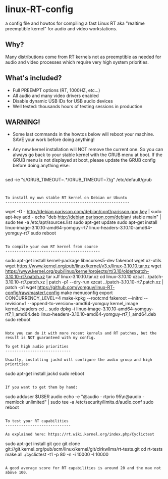 linux-RT-config
===============

a config file and howtos for compiling a fast Linux RT aka "realtime preemptible kernel" for audio and video workstations.

Why?
----

Many distributions come from RT kernels not as preemptible as needed for audio and video processes which require very high system priorities.


What's included?
----------------

 * Full PREEMPT options (RT, 1000HZ, etc...)
 * All audio and many video drivers enabled
 * Disable dynamic USB IDs for USB audio devices
 * Well tested: thousands hours of testing sessions in production

WARNING!
--------

 * Some last commands in the howtos below will reboot your machine. SAVE your work before doing anything!
 * Any new kernel installation will NOT remove the current one. So you can always go back to your stable kernel with the GRUB menu at boot. If the GRUB menu is not displayed at boot, please update the GRUB config before doing anything else:

   ```
sed -ie "s/GRUB\_TIMEOUT=.*/GRUB\_TIMEOUT=7/g" /etc/default/grub
   ```


To install my own stable RT kernel on Debian or Ubuntu
-------------------------------------------------------

```
wget -O - http://debian.parisson.com/debian/conf/parisson.gpg.key | sudo apt-key add -
echo "deb http://debian.parisson.com/debian/ stable main" | sudo tee -a /etc/apt/sources.list
sudo apt-get update
sudo apt-get install linux-image-3.10.10-amd64-yomguy-rt7 linux-headers-3.10.10-amd64-yomguy-rt7
sudo reboot
```

To compile your own RT kernel from source
------------------------------------------

```
sudo apt-get install kernel-package libncurses5-dev fakeroot wget xz-utils
wget https://www.kernel.org/pub/linux/kernel/v3.x/linux-3.10.10.tar.xz
wget https://www.kernel.org/pub/linux/kernel/projects/rt/3.10/older/patch-3.10.10-rt7.patch.xz
tar xJf linux-3.10.10.tar.xz
cd linux-3.10.10
xzcat ../patch-3.10.10-rt7.patch.xz | patch -p1 --dry-run
xzcat ../patch-3.10.10-rt7.patch.xz | patch -p1
wget https://github.com/yomguy/linux-RT-config/raw/master/.config
make menuconfig
export CONCURRENCY_LEVEL=4
make-kpkg --rootcmd fakeroot --initrd --revision=1 --append-to-version=-amd64-yomguy kernel_image kernel_headers
cd ..
sudo dpkg -i linux-image-3.10.10-amd64-yomguy-rt7_1_amd64.deb linux-headers-3.10.10-amd64-yomguy-rt7_1_amd64.deb
sudo reboot
```

Note you can do it with more recent kernels and RT patches, but the result is NOT guaranteed with my config.

To get high audio priorities
-----------------------------

Usually, installing jackd will configure the audio group and high priorities:

```
sudo apt-get install jackd
sudo reboot
```

If you want to get them by hand:

```
sudo adduser $USER audio
echo -e "@audio   -  rtprio     95\n@audio   -  memlock    unlimited" | sudo tee -a /etc/security/limits.d/audio.conf
sudo reboot
```

To test your RT capabilities
-----------------------------

As explained here: https://rt.wiki.kernel.org/index.php/Cyclictest

```
sudo apt-get install git gcc
git clone git://git.kernel.org/pub/scm/linux/kernel/git/clrkwllms/rt-tests.git 
cd rt-tests
make all
./cyclictest -t1 -p 80 -n -i 10000 -l 10000
```

A good average score for RT capabilities is around 20 and the max not above 100.


